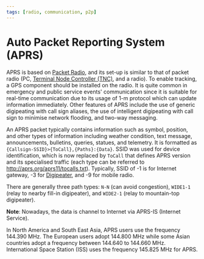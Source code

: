 ```yaml
---
tags: [radio, communication, p2p]
---
```


# Auto Packet Reporting System (APRS)

APRS is based on [Packet Radio](202410081117.md), and its set-up is similar to
that of packet radio (PC, [Terminal Node Controller (TNC)](202410081123.md), and
a radio). To enable tracking, a GPS component should be installed on the radio.
It is quite common in emergency and public service events' communication since
it is suitable for real-time communication due to its usage of 1-m protocol
which can update information immediately. Other features of APRS include the use
of generic digipeating with call sign aliases, the use of intelligent
digipeating with call sign to minimise network flooding, and two-way messaging.

An APRS packet typically contains information such as symbol, position, and
other types of information including weather condition, text message,
announcements, bulletins, queries, statues, and telemetry. It is formatted as
`{Callsign-SSID}>{ToCall},{Paths}:{Data}`. SSID was used for device
identification, which is now replaced by `ToCall` that defines APRS version and
its specialised traffic (each type can be referred to
http://aprs.org/aprs11/tocalls.txt). Typically, SSID of -1 is for Internet
gateway, -3 for [Digipeater](202410081130.md), and -9 for mobile radio.

There are generally three path types: `N-N` (can avoid congestion), `WIDE1-1`
(relay to nearby fill-in digipeater), and `WIDE2-1` (relay to mountain-top
digipeater).

**Note**: Nowadays, the data is channel to Internet via APRS-IS (Internet
Service).

In North America and South East Asia, APRS users use the frequency 144.390 MHz.
The European users adopt 144.800 MHz while some Asian countries adopt a
frequency between 144.640 to 144.660 MHz. International Space Station (ISS) uses
the frequency 145.825 MHz for APRS.
